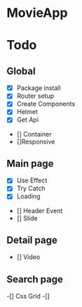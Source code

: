 # MovieApp

# Todo

## Global

- [x] Package install
- [x] Router setup
- [x] Create Components
- [x] Helmet
- [x] Get Api
- [] Container
- []Responsive

## Main page

- [x] Use Effect
- [x] Try Catch
- [x] Loading
- [] Header Event
- [] Slide

## Detail page

- [] Video

## Search page

-[] Css Grid
-[]
